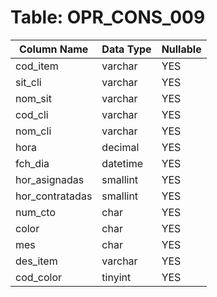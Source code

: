 # Table: OPR_CONS_009

| Column Name | Data Type | Nullable |
|-------------|-----------|----------|
| cod_item | varchar | YES |
| sit_cli | varchar | YES |
| nom_sit | varchar | YES |
| cod_cli | varchar | YES |
| nom_cli | varchar | YES |
| hora | decimal | YES |
| fch_dia | datetime | YES |
| hor_asignadas | smallint | YES |
| hor_contratadas | smallint | YES |
| num_cto | char | YES |
| color | char | YES |
| mes | char | YES |
| des_item | varchar | YES |
| cod_color | tinyint | YES |
